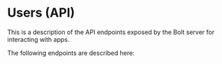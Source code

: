 # Users \(API\)

This is a description of the API endpoints exposed by the Bolt server for interacting with apps.

The following endpoints are described here:

